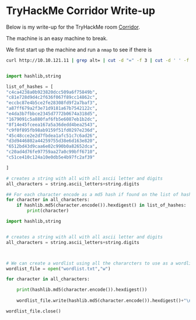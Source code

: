 # TryHackMe Corridor Write-up

Below is my write-up for the TryHackMe room [Corridor](https://tryhackme.com/room/corridor).

The machine is an easy machine to break.

We first start up the machine and run a `nmap` to see if there is 

```bash
curl http://10.10.121.11 | grep alt= | cut -d "=" -f 3 | cut -d ' ' -f 1

```


```python

import hashlib,string

list_of_hashes = [
"c4ca4238a0b923820dcc509a6f75849b",
"c81e728d9d4c2f636f067f89cc14862c",
"eccbc87e4b5ce2fe28308fd9f2a7baf3",
"a87ff679a2f3e71d9181a67b7542122c",
"e4da3b7fbbce2345d7772b0674a318d5",
"1679091c5a880faf6fb5e6087eb1b2dc",
"8f14e45fceea167a5a36dedd4bea2543",
"c9f0f895fb98ab9159f51fd0297e236d",
"45c48cce2e2d7fbdea1afc51c7c6ad26",
"d3d9446802a44259755d38e6d163e820",
"6512bd43d9caa6e02c990b0a82652dca",
"c20ad4d76fe97759aa27a0c99bff6710",
"c51ce410c124a10e0db5e4b97fc2af39"

]

# creates a string with all with all ascii letter and digits
all_characters = string.ascii_letters+string.digits

## For each character encode as a md5 hash if found on the list of hashes print out the character 
for character in all_characters:
    if hashlib.md5(character.encode()).hexdigest() in list_of_hashes:
        print(character)

```




```python
import hashlib,string


# creates a string with all with all ascii letter and digits
all_characters = string.ascii_letters+string.digits



# We can create a wordlist using all the chararcters to use as a wordlist. This can be used in gobuster. We convert all characters into a MD5 hash. The output is then save to wordlist.txt 
wordlist_file = open("wordlist.txt","w")

for character in all_characters:

    print(hashlib.md5(character.encode()).hexdigest())
    
    wordlist_file.write(hashlib.md5(character.encode()).hexdigest()+"\n")

wordlist_file.close()

```



